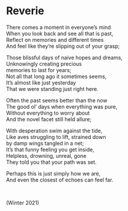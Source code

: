 # Reverie

There comes a moment in everyone’s mind  
When you look back and see all that is past,  
Reflect on memories and different times  
And feel like they’re slipping out of your grasp;

Those blissful days of naive hopes and dreams,  
Unknowingly creating precious  
memories to last for years;  
Not all that long ago it sometimes seems,  
It’s almost like just yesterday  
That we were standing just right here.

Often the past seems better than the now  
The good ol’ days when everything was pure,  
Without everything to worry about  
And the novel facet still held allure;

With desperation swim against the tide,  
Like aves struggling to lift, strained down  
by damp wings tangled in a net;  
It’s that funny feeling you get inside,  
Helpless, drowning, unreal, gone  
They told you that your path was set.

Perhaps this is just simply how we are,  
And even the closest of echoes can feel far.

<br>

(Winter 2021)